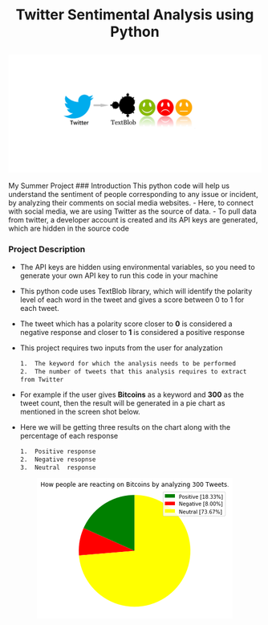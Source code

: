 # <p align="center">Twitter Sentimental Analysis using Python</p> 
<p align="center"><img src="Data/twitter_textblob.png"></p>
My Summer Project
### Introduction
This python code will help us understand the sentiment of people corresponding to any issue or incident, by analyzing their comments on social media websites. 
- Here, to connect with social media, we are using Twitter as the source of data. 
- To pull data from twitter, a developer account is created and its API keys are generated, which are hidden in the source code

### Project Description 
- The API keys are hidden using environmental variables, so you need to generate your own API key to run this code in your machine
- This python code uses TextBlob library, which will identify the polarity level of each word in the tweet and gives a score between 0 to 1 for each tweet. 
- The tweet which has a polarity score closer to **0** is considered a negative response and closer to **1** is considered a positive response
- This project requires two inputs from the user for analyzation

      1.  The keyword for which the analysis needs to be performed
      2.  The number of tweets that this analysis requires to extract from Twitter
- For example if the user gives **Bitcoins** as a keyword and **300** as the tweet count, then the result will be generated in a pie chart as mentioned in the screen shot below. 
- Here we will be getting three results on the chart along with the percentage of each response

      1.  Positive response
      2.  Negative resopnse
      3.  Neutral  response

<p align="center"><img src="Data/Twitter Sentimental Result.png"></p>
